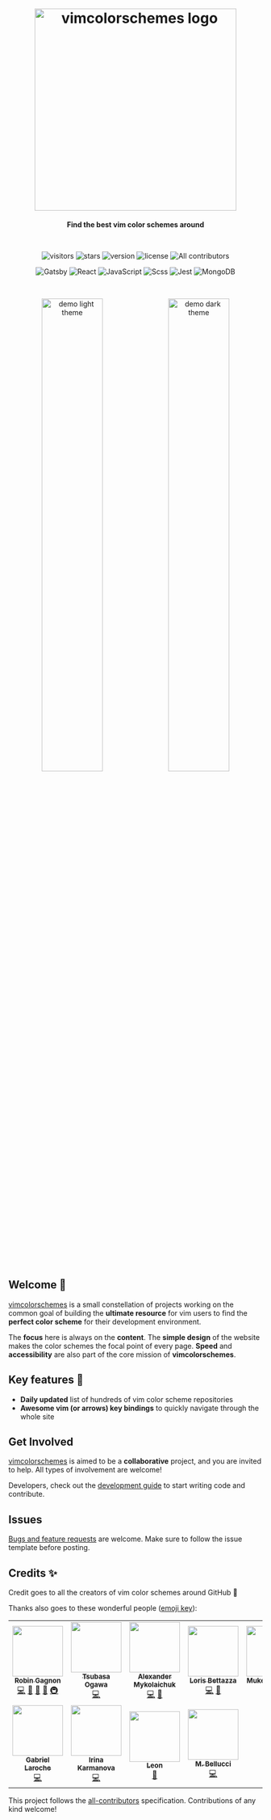 <h1 align="center">
  <img alt="vimcolorschemes logo" src="src/images/logo_text_horizontal.png" width="400" />
</h1>
<p align="center">
  <b>Find the best vim color schemes around</b>
</p>

<br>

<p align="center">
  <img src="http://img.shields.io/badge/visitors/day-~1k-4f8752?style=flat-square" alt="visitors" />
  <img src="https://img.shields.io/github/stars/reobin/vimcolorschemes?style=flat-square&logo=github&color=4f8752" alt="stars" />
  <img src="https://img.shields.io/github/v/release/reobin/vimcolorschemes?style=flat-square&color=8595a3" alt="version" />
  <img src="https://img.shields.io/github/license/reobin/vimcolorschemes?style=flat-square&color=8595a3" alt="license" />
  <!-- ALL-CONTRIBUTORS-BADGE:START - Do not remove or modify this section -->
    <img src="https://img.shields.io/badge/all_contributors-11-orange.svg?style=flat-square" alt="All contributors" />
<!-- ALL-CONTRIBUTORS-BADGE:END -->
</p>
<p align="center">
  <img src="http://img.shields.io/badge/Gatsby-663399?style=flat-square&logo=gatsby" alt="Gatsby" />
  <img src="http://img.shields.io/badge/React-61DAFB?style=flat-square&logo=react&logoColor=black" alt="React" />
  <img src="http://img.shields.io/badge/JavaScript-F7DF1E?style=flat-square&logo=javascript&logoColor=black" alt="JavaScript" />
  <img src="http://img.shields.io/badge/Scss-CC6699?style=flat-square&logo=sass&logoColor=white" alt="Scss" />
  <img src="http://img.shields.io/badge/Jest-C21325?style=flat-square&logo=jest" alt="Jest" />
  <img src="http://img.shields.io/badge/MongoDB-C9DDCA?style=flat-square&logo=mongodb" alt="MongoDB" />
</p>

<br>

<p align="center">
  <img src="src/images/demo_light.png" alt="demo light theme" width="49%">
  <img src="src/images/demo_dark.png" alt="demo dark theme" width="49%">
</p>

## Welcome 🎉

[vimcolorschemes](https://vimcolorschemes.com) is a small constellation of projects working on the common goal of building the **ultimate resource** for vim users to find the **perfect color scheme** for their development environment.

The **focus** here is always on the **content**. The **simple design** of the website makes the color schemes the focal point of every page. **Speed** and **accessibility** are also part of the core mission of **vimcolorschemes**.

## Key features 🚀

- **Daily updated** list of hundreds of vim color scheme repositories
- **Awesome vim (or arrows) key bindings** to quickly navigate through the whole site

## Get Involved

[vimcolorschemes](https://vimcolorschemes.com) is aimed to be a **collaborative** project, and you are invited to help. All types of involvement are welcome!

Developers, check out the [development guide](https://github.com/reobin/vimcolorschemes/wiki/Development-guide) to start writing code and contribute.

## Issues

[Bugs and feature requests](https://github.com/reobin/vimcolorschemes/issues) are welcome. Make sure to follow the issue template before posting.

## Credits ✨

Credit goes to all the creators of vim color schemes around GitHub 🎉

Thanks also goes to these wonderful people ([emoji key](https://allcontributors.org/docs/en/emoji-key)):

<!-- ALL-CONTRIBUTORS-LIST:START - Do not remove or modify this section -->
<!-- prettier-ignore-start -->
<!-- markdownlint-disable -->
<table>
  <tr>
    <td align="center"><a href="http://reobin.dev"><img src="https://avatars1.githubusercontent.com/u/5920450?v=4" width="100px;" alt=""/><br /><sub><b>Robin Gagnon</b></sub></a><br /><a href="https://github.com/reobin/vimcolorschemes/commits?author=reobin" title="Code">💻</a> <a href="#design-reobin" title="Design">🎨</a> <a href="https://github.com/reobin/vimcolorschemes/commits?author=reobin" title="Documentation">📖</a> <a href="#maintenance-reobin" title="Maintenance">🚧</a> <a href="#infra-reobin" title="Infrastructure (Hosting, Build-Tools, etc)">🚇</a></td>
    <td align="center"><a href="https://github.com/tsubasaogawa"><img src="https://avatars0.githubusercontent.com/u/7788821?v=4" width="100px;" alt=""/><br /><sub><b>Tsubasa Ogawa</b></sub></a><br /><a href="https://github.com/reobin/vimcolorschemes/commits?author=tsubasaogawa" title="Code">💻</a></td>
    <td align="center"><a href="https://draftcloud.io"><img src="https://avatars1.githubusercontent.com/u/3904240?v=4" width="100px;" alt=""/><br /><sub><b>Alexander Mykolaichuk</b></sub></a><br /><a href="https://github.com/reobin/vimcolorschemes/commits?author=roya3000" title="Code">💻</a> <a href="#ideas-roya3000" title="Ideas, Planning, & Feedback">🤔</a></td>
    <td align="center"><a href="https://lorisbettazza.com"><img src="https://avatars2.githubusercontent.com/u/13663338?v=4" width="100px;" alt=""/><br /><sub><b>Loris Bettazza</b></sub></a><br /><a href="https://github.com/reobin/vimcolorschemes/commits?author=Pustur" title="Code">💻</a> <a href="#ideas-Pustur" title="Ideas, Planning, & Feedback">🤔</a></td>
    <td align="center"><a href="https://github.com/SutharMukesh"><img src="https://avatars1.githubusercontent.com/u/17264175?v=4" width="100px;" alt=""/><br /><sub><b>Mukesh Suthar</b></sub></a><br /><a href="https://github.com/reobin/vimcolorschemes/commits?author=SutharMukesh" title="Code">💻</a></td>
    <td align="center"><a href="https://github.com/vfreitas-"><img src="https://avatars1.githubusercontent.com/u/8248179?v=4" width="100px;" alt=""/><br /><sub><b>Vitor Freitas</b></sub></a><br /><a href="https://github.com/reobin/vimcolorschemes/commits?author=vfreitas-" title="Code">💻</a> <a href="#ideas-vfreitas-" title="Ideas, Planning, & Feedback">🤔</a></td>
    <td align="center"><a href="https://musing-volhard-410cb2.netlify.app/"><img src="https://avatars1.githubusercontent.com/u/42781659?v=4" width="100px;" alt=""/><br /><sub><b>Rishav</b></sub></a><br /><a href="https://github.com/reobin/vimcolorschemes/commits?author=StTronn" title="Code">💻</a></td>
  </tr>
  <tr>
    <td align="center"><a href="http://gabriellaroche.dev"><img src="https://avatars0.githubusercontent.com/u/16478984?v=4" width="100px;" alt=""/><br /><sub><b>Gabriel Laroche</b></sub></a><br /><a href="https://github.com/reobin/vimcolorschemes/commits?author=gabLaroche" title="Code">💻</a></td>
    <td align="center"><a href="https://github.com/mk-irina"><img src="https://avatars1.githubusercontent.com/u/72212380?v=4" width="100px;" alt=""/><br /><sub><b>Irina Karmanova</b></sub></a><br /><a href="https://github.com/reobin/vimcolorschemes/commits?author=mk-irina" title="Code">💻</a></td>
    <td align="center"><a href="https://github.com/adigitoleo"><img src="https://avatars2.githubusercontent.com/u/34595875?v=4" width="100px;" alt=""/><br /><sub><b>Leon</b></sub></a><br /><a href="https://github.com/reobin/vimcolorschemes/issues?q=author%3Aadigitoleo" title="Bug reports">🐛</a></td>
    <td align="center"><a href="http://delbetu.github.io"><img src="https://avatars2.githubusercontent.com/u/3356799?v=4" width="100px;" alt=""/><br /><sub><b>M. Bellucci</b></sub></a><br /><a href="https://github.com/reobin/vimcolorschemes/commits?author=delbetu" title="Code">💻</a></td>
  </tr>
</table>

<!-- markdownlint-enable -->
<!-- prettier-ignore-end -->
<!-- ALL-CONTRIBUTORS-LIST:END -->

This project follows the [all-contributors](https://github.com/all-contributors/all-contributors) specification. Contributions of any kind welcome!
